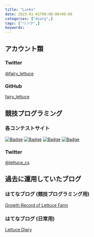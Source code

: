 ```yaml
---
title: "Links"
date: 2023-01-01T00:00:00+09:00
categories: ["diary",]
tags: ["リンク",]
keywords:
---
```



## アカウント類

### Twitter

[@fairy_lettuce](https://twitter.com/fairy_lettuce)

### GitHub

[fairy_lettuce](https://github.com/fairy-lettuce)

## 競技プログラミング

### 各コンテストサイト

[![Badge](https://cp-logo.vercel.app/atcoder/fairy_lettuce)](https://atcoder.jp/users/fairy_lettuce) 
[![Badge](https://cp-logo.vercel.app/codeforces/fairy_lettuce)](https://codeforces.com/profile/fairy_lettuce) 
[![Badge](https://cp-logo.vercel.app/topcoder/fairy_lettuce)](https://www.topcoder.com/members/fairy_lettuce/) 
[![Badge](https://cp-logo.vercel.app/yukicoder/fairy_lettuce)](https://yukicoder.me/users/8091)

### Twitter

[@lettuce_cs](https://twitter.com/lettuce_cs)

## 過去に運用していたブログ

### はてなブログ (競技プログラミング用)

[Growth Record of Lettuce Farm](https://fairy-lettuce.hatenadiary.com/)

### はてなブログ (日常用)

[Lettuce Diary](https://lettuce-diary.hatenadiary.com/)
